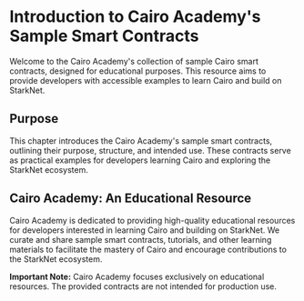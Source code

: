 # Introduction to Cairo Academy's Sample Smart Contracts

Welcome to the Cairo Academy's collection of sample Cairo smart contracts, designed for educational purposes. This resource aims to provide developers with accessible examples to learn Cairo and build on StarkNet.

## Purpose

This chapter introduces the Cairo Academy's sample smart contracts, outlining their purpose, structure, and intended use. These contracts serve as practical examples for developers learning Cairo and exploring the StarkNet ecosystem.

## Cairo Academy: An Educational Resource

Cairo Academy is dedicated to providing high-quality educational resources for developers interested in learning Cairo and building on StarkNet. We curate and share sample smart contracts, tutorials, and other learning materials to facilitate the mastery of Cairo and encourage contributions to the StarkNet ecosystem.

**Important Note:** Cairo Academy focuses exclusively on educational resources. The provided contracts are not intended for production use.
